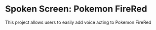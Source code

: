 # Spoken Screen: Pokemon FireRed

This project allows users to easily add voice acting to Pokemon FireRed
